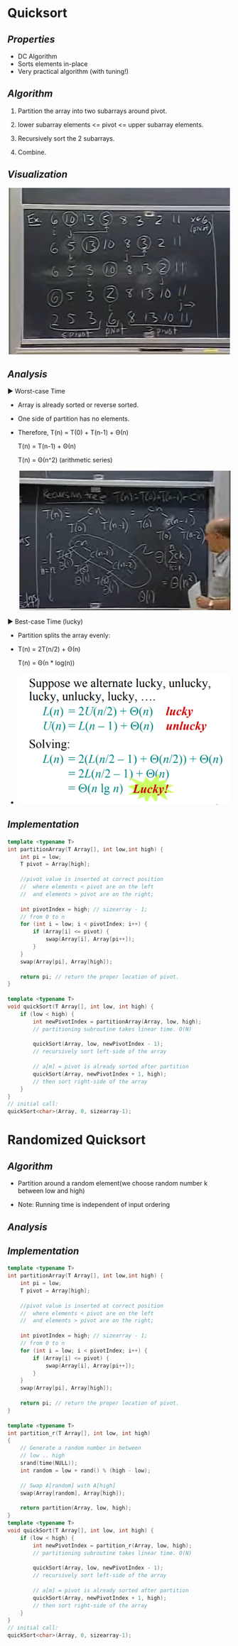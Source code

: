 # Quicksort

## *Properties*

- DC Algorithm
- Sorts elements in-place
- Very practical algorithm (with tuning!)

## *Algorithm*

1. Partition the array into two subarrays around pivot.
2. lower subarray elements <= pivot <= upper subarray elements.

3. Recursively sort the 2 subarrays.
4. Combine.

## *Visualization*

![](screenshots\quicksort.png)

## *Analysis*

:arrow_forward: Worst-case Time

- Array is already sorted or reverse sorted.

- One side of partition has no elements.

- Therefore, T(n) = T(0) + T(n-1) + Θ(n)

  T(n) = T(n-1) + Θ(n) 

  T(n) = Θ(n^2) (arithmetic series)

  ![image-20201209154605290](screenshots\qs_worst_case.png) 

:arrow_forward: Best-case Time (lucky)

- Partition splits the array evenly:

- T(n) = 2T(n/2) + Θ(n)

  T(n) = Θ(n * log(n))

- ![image-20201209160207296](screenshots\lucky.png)

## *Implementation*

```cpp
template <typename T>
int partitionArray(T Array[], int low,int high) {
	int pi = low;
    T pivot = Array[high];

	//pivot value is inserted at correct position
	//  where elements < pivot are on the left
	//  and elements > pivot are on the right;

	int pivotIndex = high; // sizearray - 1;
    // from 0 to n
	for (int i = low; i < pivotIndex; i++) {
		if (Array[i] <= pivot) {
			swap(Array[i], Array[pi++]);
		}
	}
	swap(Array[pi], Array[high]);

    return pi; // return the proper location of pivot.
}

template <typename T>
void quickSort(T Array[], int low, int high) {
	if (low < high) {
		int newPivotIndex = partitionArray(Array, low, high);
        // partitioning subroutine takes linear time. O(N)

		quickSort(Array, low, newPivotIndex - 1); 
        // recursively sort left-side of the array

		// a[m] = pivot is already sorted after partition
		quickSort(Array, newPivotIndex + 1, high);
        // then sort right-side of the array
	}
}
// initial call: 
quickSort<char>(Array, 0, sizearray-1);
```

# Randomized Quicksort

## *Algorithm*

- Partition around a random element(we choose random number k between low and high)

- Note: Running time is independent of input ordering

## *Analysis*



## *Implementation*

```cpp
template <typename T>
int partitionArray(T Array[], int low,int high) {
	int pi = low;
    T pivot = Array[high];

	//pivot value is inserted at correct position
	//  where elements < pivot are on the left
	//  and elements > pivot are on the right;

	int pivotIndex = high; // sizearray - 1;
    // from 0 to n
	for (int i = low; i < pivotIndex; i++) {
		if (Array[i] <= pivot) {
			swap(Array[i], Array[pi++]);
		}
	}
	swap(Array[pi], Array[high]);

    return pi; // return the proper location of pivot.
}

template <typename T>
int partition_r(T Array[], int low, int high)
{
    // Generate a random number in between
    // low .. high
    srand(time(NULL));
    int random = low + rand() % (high - low);
 
    // Swap A[random] with A[high]
    swap(Array[random], Array[high]);
 
    return partition(Array, low, high);
}
template <typename T>
void quickSort(T Array[], int low, int high) {
	if (low < high) {
		int newPivotIndex = partition_r(Array, low, high);
        // partitioning subroutine takes linear time. O(N)

		quickSort(Array, low, newPivotIndex - 1); 
        // recursively sort left-side of the array

		// a[m] = pivot is already sorted after partition
		quickSort(Array, newPivotIndex + 1, high);
        // then sort right-side of the array
	}
}
// initial call: 
quickSort<char>(Array, 0, sizearray-1);
```


